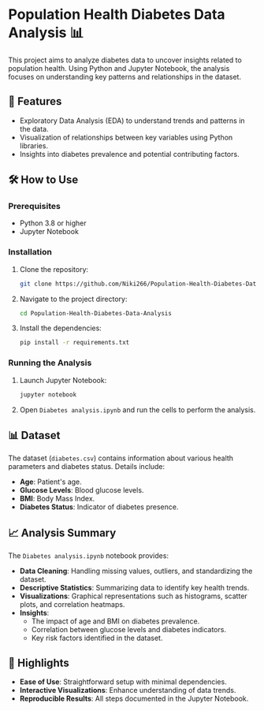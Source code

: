 # Population Health Diabetes Data Analysis 📊

This project aims to analyze diabetes data to uncover insights related to population health. Using Python and Jupyter Notebook, the analysis focuses on understanding key patterns and relationships in the dataset.

## 🚀 Features
- Exploratory Data Analysis (EDA) to understand trends and patterns in the data.
- Visualization of relationships between key variables using Python libraries.
- Insights into diabetes prevalence and potential contributing factors.

## 🛠️ How to Use
### Prerequisites
- Python 3.8 or higher
- Jupyter Notebook

### Installation
1. Clone the repository:
   ```bash
   git clone https://github.com/Niki266/Population-Health-Diabetes-Data-Analysis.git
   ```
2. Navigate to the project directory:
   ```bash
   cd Population-Health-Diabetes-Data-Analysis
   ```
3. Install the dependencies:
   ```bash
   pip install -r requirements.txt
   ```

### Running the Analysis
1. Launch Jupyter Notebook:
   ```bash
   jupyter notebook
   ```
2. Open `Diabetes analysis.ipynb` and run the cells to perform the analysis.

## 📊 Dataset
The dataset (`diabetes.csv`) contains information about various health parameters and diabetes status. Details include:
- **Age**: Patient's age.
- **Glucose Levels**: Blood glucose levels.
- **BMI**: Body Mass Index.
- **Diabetes Status**: Indicator of diabetes presence.

## 📈 Analysis Summary
The `Diabetes analysis.ipynb` notebook provides:
- **Data Cleaning**: Handling missing values, outliers, and standardizing the dataset.
- **Descriptive Statistics**: Summarizing data to identify key health trends.
- **Visualizations**: Graphical representations such as histograms, scatter plots, and correlation heatmaps.
- **Insights**:
  - The impact of age and BMI on diabetes prevalence.
  - Correlation between glucose levels and diabetes indicators.
  - Key risk factors identified in the dataset.

## 🌟 Highlights
- **Ease of Use**: Straightforward setup with minimal dependencies.
- **Interactive Visualizations**: Enhance understanding of data trends.
- **Reproducible Results**: All steps documented in the Jupyter Notebook.
